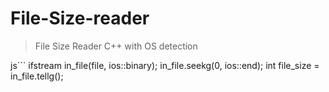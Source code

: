 # File-Size-reader
>File Size Reader C++ with OS detection

js```
ifstream in_file(file, ios::binary);
in_file.seekg(0, ios::end);
int file_size = in_file.tellg();
```
   


